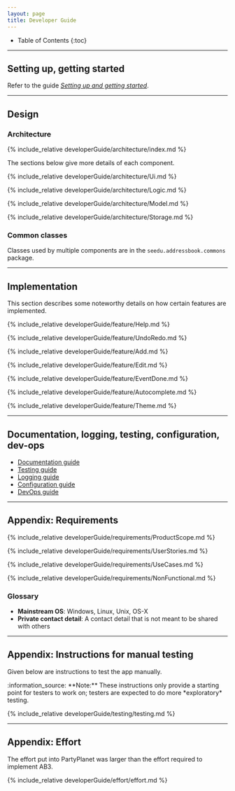 ```yaml
---
layout: page
title: Developer Guide
---
```

* Table of Contents
{:toc}

--------------------------------------------------------------------------------------------------------------------

## **Setting up, getting started**

Refer to the guide [_Setting up and getting started_](developer/SettingUp.md).

--------------------------------------------------------------------------------------------------------------------

## **Design**

### Architecture

{% include_relative developerGuide/architecture/index.md %}

The sections below give more details of each component.

{% include_relative developerGuide/architecture/Ui.md %}

{% include_relative developerGuide/architecture/Logic.md %}

{% include_relative developerGuide/architecture/Model.md %}

{% include_relative developerGuide/architecture/Storage.md %}


### Common classes

Classes used by multiple components are in the `seedu.addressbook.commons` package.

--------------------------------------------------------------------------------------------------------------------

## **Implementation**

This section describes some noteworthy details on how certain features are implemented.

{% include_relative developerGuide/feature/Help.md %}

{% include_relative developerGuide/feature/UndoRedo.md %}

{% include_relative developerGuide/feature/Add.md %}

{% include_relative developerGuide/feature/Edit.md %}

{% include_relative developerGuide/feature/EventDone.md %}

{% include_relative developerGuide/feature/Autocomplete.md %}

{% include_relative developerGuide/feature/Theme.md %}

--------------------------------------------------------------------------------------------------------------------

## **Documentation, logging, testing, configuration, dev-ops**

* [Documentation guide](developer/Documentation.md)
* [Testing guide](developer/Testing.md)
* [Logging guide](developer/Logging.md)
* [Configuration guide](developer/Configuration.md)
* [DevOps guide](developer/DevOps.md)

--------------------------------------------------------------------------------------------------------------------

## **Appendix: Requirements**

{% include_relative developerGuide/requirements/ProductScope.md %}

{% include_relative developerGuide/requirements/UserStories.md %}

{% include_relative developerGuide/requirements/UseCases.md %}

{% include_relative developerGuide/requirements/NonFunctional.md %}

### Glossary

* **Mainstream OS**: Windows, Linux, Unix, OS-X
* **Private contact detail**: A contact detail that is not meant to be shared with others

--------------------------------------------------------------------------------------------------------------------

## **Appendix: Instructions for manual testing**

Given below are instructions to test the app manually.

<div markdown="span" class="alert alert-info">:information_source: **Note:** These instructions only provide a starting point for testers to work on;
testers are expected to do more *exploratory* testing.

</div>

{% include_relative developerGuide/testing/testing.md %}

--------------------------------------------------------------------------------------------------------------------
## **Appendix: Effort**

The effort put into PartyPlanet was larger than the effort required to implement AB3.

{% include_relative developerGuide/effort/effort.md %}
